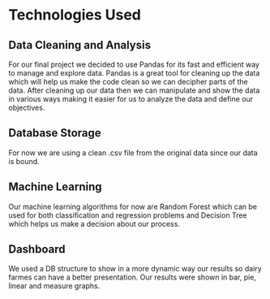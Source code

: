 # Technologies Used

## Data Cleaning and Analysis
For our final project we decided to use Pandas for its fast and efficient way to manage and explore data. Pandas is a great tool for cleaning up the data which will help us make the code clean so we can decipher parts of the data. After cleaning up our data then we can manipulate and show the data in various ways making it easier for us to analyze the data and define our objectives. 

## Database Storage
For now we are using a clean .csv file from the original data since our data is bound.

## Machine Learning
Our machine learning algorithms for now are Random Forest which can be used for both classification and regression problems and Decision Tree which helps us make a decision about our process.

## Dashboard
We used a DB structure to show in a more dynamic way our results so dairy farmes can have a better presentation. Our results were shown in bar, pie, linear and measure graphs. 

 